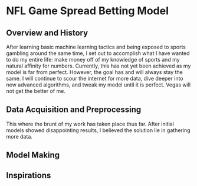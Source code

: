 # NFL Game Spread Betting Model

## Overview and History

After learning basic machine learning tactics and being exposed to sports gambling around the same time, I set out to accomplish what I have wanted to do my entire life: make money off of my knowledge of sports and my natural affinity for numbers. Currently, this has not yet been achieved as my model is far from perfect. However, the goal has and will always stay the same. I will continue to scour the internet for more data, dive deeper into new advanced algorithms, and tweak my model until it is perfect. Vegas will not get the better of me.


## Data Acquisition and Preprocessing

This where the brunt of my work has taken place thus far. After initial models showed disappointing results, I believed the solution lie in gathering more data. 



## Model Making


## Inspirations
